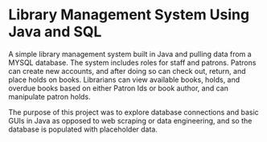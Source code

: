 # Library Management System Using Java and SQL

A simple library management system built in Java and pulling data from a MYSQL database. The system includes roles for staff and patrons. Patrons can create new accounts, and after doing so can
check out, return, and place holds on books. Librarians can view available books, holds, and overdue books based on either Patron Ids or book author, and can manipulate patron holds.

The purpose of this project was to explore database connections and basic GUIs in Java as opposed to web scraping or
data engineering, and so the database is populated with placeholder data.
